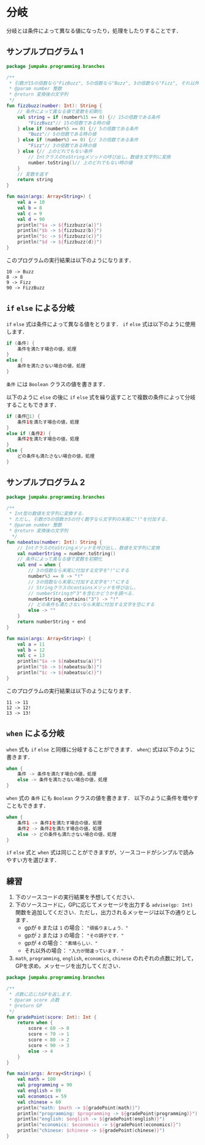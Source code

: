 # 分岐

分岐とは条件によって異なる値になったり，処理をしたりすることです．

## サンプルプログラム 1
```kt
package jumpaku.programming.branches

/**
 * 引数が15の倍数なら"FizBuzz", 5の倍数なら"Buzz", 3の倍数なら"Fizz", それ以外ならその数字を返す.
 * @param number 整数
 * @return 変換後の文字列
 */
fun fizzbuzz(number: Int): String {
    // 条件によって異なる値で変数を初期化
    val string = if (number%15 == 0) {// 15の倍数である条件
        "FizzBuzz"// 15の倍数である時の値
    } else if (number%5 == 0) {// 5の倍数である条件
        "Buzz"// 5の倍数である時の値
    } else if (number%3 == 0) {// 3の倍数である条件
        "Fizz"// 3の倍数である時の値
    } else {// 上のどれでもない条件
        // IntクラスのtoStringメソッドの呼び出し，数値を文字列に変換
        number.toString()// 上のどれでもない時の値
    }
    // 変数を返す
    return string
}

fun main(args: Array<String>) {
    val a = 10
    val b = 8
    val c = 9
    val d = 90
    println("$a -> ${fizzbuzz(a)}")
    println("$b -> ${fizzbuzz(b)}")
    println("$c -> ${fizzbuzz(c)}")
    println("$d -> ${fizzbuzz(d)}")
}
```
このプログラムの実行結果は以下のようになります．
```
10 -> Buzz
8 -> 8
9 -> Fizz
90 -> FizzBuzz
```

## `if` `else` による分岐

`if` `else` 式は条件によって異なる値をとります．
`if` `else` 式は以下のように使用します．
```kt
if (条件) {
    条件を満たす場合の値，処理
}
else {
    条件を満たさない場合の値，処理
}
```
`条件` には `Boolean` クラスの値を書きます．

以下のように `else` の後に `if` `else` 式を繰り返すことで複数の条件によって分岐することもできます．
```kt
if (条件1) {
    条件1を満たす場合の値，処理
}
else if (条件2) {
    条件2を満たす場合の値，処理
}
else {
    どの条件も満たさない場合の値，処理
}
```

## サンプルプログラム 2
```kt
package jumpaku.programming.branches

/**
 * Int型の数値を文字列に変換する.
 * ただし, 引数が3の倍数か3の付く数字なら文字列の末尾に"!"を付加する.
 * @param number 整数
 * @return 変換後の文字列
  */
fun nabeatsu(number: Int): String {
    // IntクラスのtoStringメソッドを呼び出し，数値を文字列に変換
    val numberString = number.toString()
    // 条件によって異なる値で変数を初期化
    val end = when {
        // 3の倍数なら末尾に付加する文字を"!"にする
        number%3 == 0 -> "!"
        // 3の倍数なら末尾に付加する文字を"!"にする
        // Stringクラスのcontainsメソッドを呼び出し，
        // numberStringが"3"を含むかどうかを調べる．
        numberString.contains("3") -> "!"
        // どの条件も満たさないなら末尾に付加する文字を空にする
        else -> ""
    }
    return numberString + end
}

fun main(args: Array<String>) {
    val a = 11
    val b = 12
    val c = 13
    println("$a -> ${nabeatsu(a)}")
    println("$b -> ${nabeatsu(b)}")
    println("$c -> ${nabeatsu(c)}")
}
```
このプログラムの実行結果は以下のようになります．
```
11 -> 11
12 -> 12!
13 -> 13!
```

## `when` による分岐

`when` 式も `if` `else` と同様に分岐することができます．
`when` 式は以下のように書きます．
```kt
when {
    条件 -> 条件を満たす場合の値，処理
    else -> 条件を満たさない場合の値，処理
}
```
`when` 式の `条件` にも `Boolean` クラスの値を書きます．
以下のように条件を増やすこともできます．
```kt
when {
    条件1 -> 条件1を満たす場合の値，処理
    条件2 -> 条件2を満たす場合の値，処理
    else -> どの条件も満たさない場合の値，処理
}
```

`if` `else` 式と `when` 式は同じことができますが，ソースコードがシンプルで読みやすい方を選びます．

## 練習

1. 下のソースコードの実行結果を予想してください．
1. 下のソースコードに，GPに応じてメッセージを出力する `advise(gp: Int)` 関数を追加してください．ただし，出力されるメッセージは以下の通りとします．
    * gpが `0` または `1` の場合： `"頑張りましょう．"`
    * gpが `2` または `3` の場合： `"その調子です．"`
    * gpが `4` の場合： `"素晴らしい．"`
    * それ以外の場合： `"入力が間違っています．"`
1. `math`, `programming`, `english`, `economics`, `chinese` のれぞれの点数に対して，GPを求め，メッセージを出力してください．
```kt
package jumpaku.programming.branches

/**
 * 点数に応じたGPを返します．
 * @param score 点数
 * @return GP
 */
fun gradePoint(score: Int): Int {
    return when {
        score < 60 -> 0
        score < 70 -> 1
        score < 80 -> 2
        score < 90 -> 3
        else -> 4
    }
}

fun main(args: Array<String>) {
    val math = 100
    val programming = 90
    val english = 89
    val economics = 59
    val chinese = 60
    println("math: $math -> ${gradePoint(math)}")
    println("programming: $programming -> ${gradePoint(programming)}")
    println("english: $english -> ${gradePoint(english)}")
    println("economics: $economics -> ${gradePoint(economics)}")
    println("chinese: $chinese -> ${gradePoint(chinese)}")
}
```
